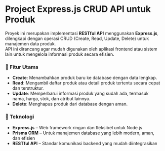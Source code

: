 # Project Express.js CRUD API untuk Produk

Proyek ini merupakan implementasi **RESTful API** menggunakan **Express.js**, dilengkapi dengan operasi CRUD (Create, Read, Update, Delete) untuk manajemen data produk.  
API ini dirancang agar mudah digunakan oleh aplikasi frontend atau sistem lain untuk mengelola informasi produk secara efisien.

### 🔹 Fitur Utama
- **Create**: Menambahkan produk baru ke database dengan data lengkap.  
- **Read**: Mengambil daftar produk atau detail produk tertentu secara cepat dan terstruktur.  
- **Update**: Memperbarui informasi produk yang sudah ada, termasuk nama, harga, stok, dan atribut lainnya.  
- **Delete**: Menghapus produk dari database dengan aman.

### 🔹 Teknologi
- **Express.js** – Web framework ringan dan fleksibel untuk Node.js  
- **Prisma ORM** – Untuk manajemen database yang lebih modern, aman, dan efisien  
- **RESTful API** – Standar komunikasi backend yang mudah diintegrasikan

